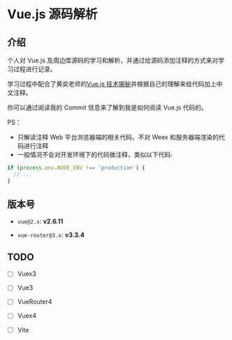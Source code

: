 # Vue.js 源码解析

## 介绍

个人对 Vue.js 及周边库源码的学习和解析，并通过给源码添加注释的方式来对学习过程进行记录。

学习过程中配合了黄奕老师的[Vue.js 技术揭秘](https://github.com/ustbhuangyi/vue-analysis)并根据自己的理解来给代码加上中文注释。

你可以通过阅读我的 Commit 信息来了解到我是如何阅读 Vue.js 代码的。

PS：

- 只解读注释 Web 平台浏览器端的相关代码，不对 Weex 和服务器端渲染的代码进行注释
- 一般情况不会对开发环境下的代码做注释，类似以下代码:

```js
if (process.env.NODE_ENV !== 'production') {
  // ...
}
```

## 版本号

- `vue@2.x`: **v2.6.11**

- `vue-router@3.x`: **v3.3.4**

## TODO

- [ ] Vuex3

- [ ] Vue3

- [ ] VueRouter4

- [ ] Vuex4

- [ ] Vite

